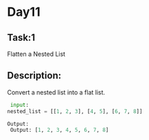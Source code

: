 # Day11
## Task:1
Flatten a Nested List

## Description:
Convert a nested list into a flat list.

```python
 input:
nested_list = [[1, 2, 3], [4, 5], [6, 7, 8]]

Output:
 Output: [1, 2, 3, 4, 5, 6, 7, 8]
